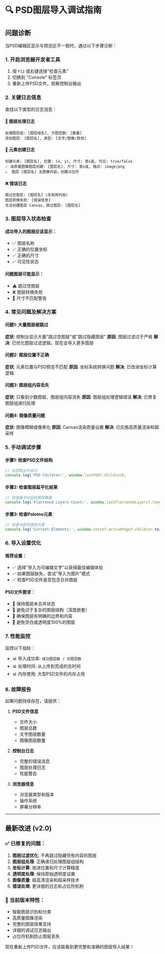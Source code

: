 # 🔍 PSD图层导入调试指南

## 问题诊断

当PSD编辑区显示与预览区不一致时，通过以下步骤诊断：

### 1. 开启浏览器开发者工具

1. 按 `F12` 或右键选择"检查元素"
2. 切换到 "Console" 标签页
3. 重新上传PSD文件，观察控制台输出

### 2. 关键日志信息

查找以下类型的日志消息：

#### 📁 图层处理日志
```
处理图层组: [图层组名], 子图层数: [数量]
添加图层: [图层名], 类型: [文字/图像/其他]
```

#### 🎯 元素创建日志
```
创建元素: [图层名], 位置: (x, y), 尺寸: 宽x高, 可见: true/false
✅ 高质量图像图层创建: [图层名], 尺寸: 宽x高, 格式: image/png
⚠️  图层 [图层名] 无图像内容，创建占位符
```

#### ❌ 错误日志
```
跳过空图层: [图层名] (无有效内容)
图层转换失败: [错误信息]
无法创建图层 Canvas，跳过图层: [图层名]
```

### 3. 图层导入状态检查

#### 成功导入的图层应该显示：
- ✅ 图层名称
- ✅ 正确的位置坐标
- ✅ 正确的尺寸
- ✅ 可见性状态

#### 问题图层可能显示：
- ⚠️ 跳过空图层
- ❌ 图层转换失败
- 🔄 尺寸不匹配警告

### 4. 常见问题及解决方案

#### 问题1: 大量图层被跳过
**症状**: 控制台显示大量"跳过空图层"或"跳过隐藏图层"
**原因**: 图层过滤过于严格
**解决**: 已优化图层过滤逻辑，现在会导入更多图层

#### 问题2: 图层位置不正确
**症状**: 元素位置与PSD预览不匹配
**原因**: 坐标系统转换问题
**解决**: 已改进坐标计算逻辑

#### 问题3: 图层组内容丢失
**症状**: 只看到少数图层，图层组内容消失
**原因**: 图层组处理逻辑错误
**解决**: 已修复图层组递归处理

#### 问题4: 图像质量问题
**症状**: 图像模糊或像素化
**原因**: Canvas渲染质量设置
**解决**: 已实施高质量渲染和超采样

### 5. 手动调试步骤

#### 步骤1: 检查PSD文件结构
```javascript
// 在控制台中运行
console.log('PSD Children:', window.lastPSD?.children);
```

#### 步骤2: 检查图层扁平化结果
```javascript
// 检查扁平化后的图层数量
console.log('Flattened Layers Count:', window.lastFlattenedLayers?.length);
```

#### 步骤3: 检查Polotno元素
```javascript
// 检查当前页面的元素
console.log('Current Elements:', window.store?.activePage?.children.toJSON());
```

### 6. 导入设置优化

#### 推荐设置：
- ✅ 选择"导入为可编辑文字"以获得最佳编辑体验
- ✅ 如果图层缺失，尝试"导入为图片"模式
- ✅ 检查PSD文件是否包含合并图层

#### PSD文件要求：
- 📝 保持图层未合并状态
- 📝 避免过于复杂的图层结构（深度嵌套）
- 📝 确保图层有明确的边界和内容
- 📝 避免空白或透明度100%的图层

### 7. 性能监控

监控以下指标：
- 📊 导入成功率: `成功图层数 / 总图层数`
- 📊 处理时间: 从上传到完成的总时间
- 📊 内存使用: 大型PSD文件的内存占用

### 8. 故障报告

如果问题持续存在，请提供：

1. **PSD文件信息**
   - 文件大小
   - 图层总数
   - 文字图层数量
   - 图像图层数量

2. **控制台日志**
   - 完整的错误消息
   - 图层处理日志
   - 性能警告

3. **浏览器信息**
   - 浏览器类型和版本
   - 操作系统
   - 屏幕分辨率

---

## 最新改进 (v2.0)

### ✅ 已修复的问题：
1. **图层过滤优化**: 不再跳过隐藏但有内容的图层
2. **图层组处理**: 正确递归处理图层组结构
3. **坐标计算**: 改进位置和尺寸计算精度
4. **透明度处理**: 保持原始透明度设置
5. **图像质量**: 超高清渲染和超采样技术
6. **错误处理**: 更详细的日志和占位符机制

### 🔄 当前版本特性：
- 智能图层识别和分类
- 高质量图像渲染
- 完整的图层效果支持
- 详细的调试日志输出
- 占位符机制防止图层丢失

现在重新上传PSD文件，应该能看到更完整和准确的图层导入结果！